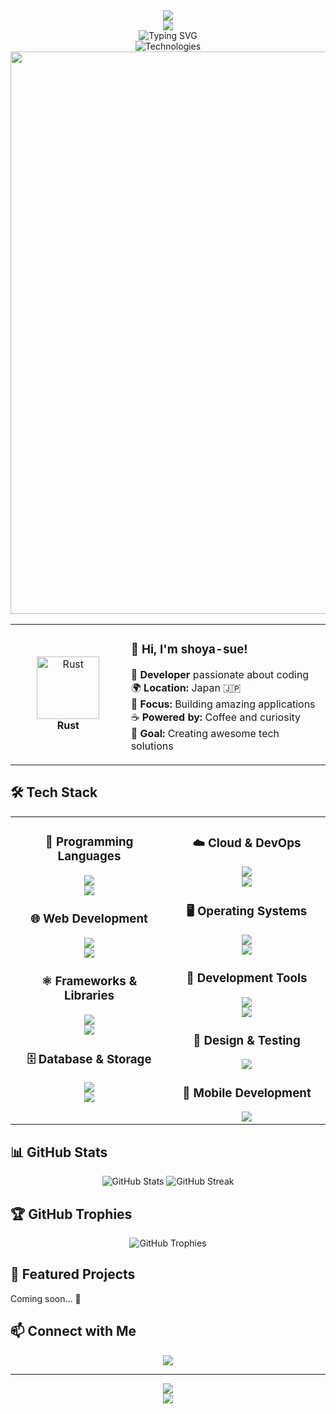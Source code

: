<div align="center">
    <img src="https://user-images.githubusercontent.com/74038190/212284100-561aa473-3905-4a80-b561-0d28506553ee.gif">
</div>
<div align="center">
    <img src="https://capsule-render.vercel.app/api?type=waving&color=gradient&customColorList=0,2,2,5,30&height=150&section=header&animation=twinkling" />
</div>
<div align="center">
    <img src="https://readme-typing-svg.herokuapp.com?font=Fira+Code&size=32&duration=2800&pause=2000&color=A9FEF7&center=true&vCenter=true&width=600&lines=Hey+there!+I'm+shoya-sue+%F0%9F%91%8B;Developer+%F0%9F%9A%80;Tech+Enthusiast+%E2%9C%A8;Always+Learning+New+Things+%F0%9F%93%9A" alt="Typing SVG" />
</div>
<div align="center">
    <img src="https://readme-typing-svg.herokuapp.com?font=Fira+Code&size=24&duration=3000&pause=1000&color=F7A943&center=true&vCenter=true&width=435&lines=Rust+Developer;TypeScript+Engineer;PHP+Programmer" alt="Technologies" />
</div>
<div align="center">
    <img src="https://user-images.githubusercontent.com/74038190/212284100-561aa473-3905-4a80-b561-0d28506553ee.gif" width="900">
</div>

<table align="center">
<tr>
<td width="200" align="center">
<img src="https://skillicons.dev/icons?i=rust" width="100" height="100" alt="Rust" />
<br><strong>Rust</strong>
</td>
<td width="400" align="left">

### 👋 **Hi, I'm shoya-sue!**
🚀 **Developer** passionate about coding  
🌍 **Location:** Japan 🇯🇵  
💼 **Focus:** Building amazing applications  
☕ **Powered by:** Coffee and curiosity  
🎯 **Goal:** Creating awesome tech solutions  

</td>
</tr>
</table>

## 🛠️ **Tech Stack**

<table align="center">
<tr>
<td width="50%" align="center" valign="top">

### 📱 **Programming Languages**
<img src="https://skillicons.dev/icons?i=rust,typescript,javascript,php" /><br/>
<img src="https://skillicons.dev/icons?i=bash,powershell" />

### 🌐 **Web Development**
<img src="https://skillicons.dev/icons?i=html,css,sass,tailwind" /><br/>
<img src="https://skillicons.dev/icons?i=bootstrap,webpack,vite" /><br/>

### ⚛️ **Frameworks & Libraries**
<img src="https://skillicons.dev/icons?i=react,vue,nuxt,next" /><br/>
<img src="https://skillicons.dev/icons?i=nodejs,express,laravel,tauri" />


### 🗄️ **Database & Storage**
<img src="https://skillicons.dev/icons?i=postgresql,mysql,sqlite" /><br/>
<img src="https://skillicons.dev/icons?i=supabase,firebase" />

</td>
<td width="50%" align="center" valign="top">

### ☁️ **Cloud & DevOps**
<img src="https://skillicons.dev/icons?i=aws,gcp,docker,githubactions" /><br/>
<img src="https://skillicons.dev/icons?i=nginx" />

### 🖥️ **Operating Systems**
<img src="https://skillicons.dev/icons?i=linux,ubuntu,debian,alpine" /><br/>
<img src="https://skillicons.dev/icons?i=windows,macos,centos" />

### 🔧 **Development Tools**
<img src="https://skillicons.dev/icons?i=vscode,vim,git,github" /><br/>
<img src="https://skillicons.dev/icons?i=bitbucket,postman" />

### 🎨 **Design & Testing**
<img src="https://skillicons.dev/icons?i=figma,photoshop,illustrator" />

### 📱 **Mobile Development**
<img src="https://skillicons.dev/icons?i=flutter,dart,react" />

</td>
</tr>
</table>

## 📊 **GitHub Stats**

<div align="center">
  <img src="https://github-readme-stats.vercel.app/api?username=shoya-sue&show_icons=true&theme=radical" alt="GitHub Stats" />
  <img src="https://github-readme-streak-stats.herokuapp.com/?user=shoya-sue&theme=radical" alt="GitHub Streak" />
</div>

## 🏆 **GitHub Trophies**
<div align="center">
  <img src="https://github-profile-trophy.vercel.app/?username=shoya-sue&theme=radical&no-frame=false&no-bg=false&margin-w=4" alt="GitHub Trophies" />
</div>

## 🌟 **Featured Projects**

Coming soon... 🚀

## 📫 **Connect with Me**

<div align="center">
    <img src="https://skillicons.dev/icons?i=twitter,discord" />
</div>

---

<div align="center">
  <img src="https://user-images.githubusercontent.com/74038190/212284100-561aa473-3905-4a80-b561-0d28506553ee.gif">
</div>

<div align="center">
  <img src="https://capsule-render.vercel.app/api?type=waving&color=gradient&customColorList=0,2,2,5,30&height=150&section=footer&animation=twinkling" />
</div>
